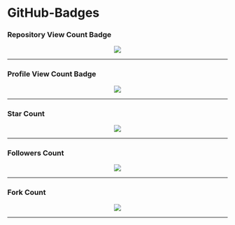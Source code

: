 # GitHub-Badges

### Repository View Count Badge
<p align="center">
  <img src="https://gh-badges.vercel.app/ghrvc?user=codewithvignesh-dev&repo=github-badges&label=Repository%20Views" />
</p>

---

### Profile View Count Badge
<p align="center">
  <img src="https://gh-badges.vercel.app/ghpvc?user=codewithvignesh-dev&label=Profile%20Views" />
</p>

---

### Star Count
<p align="center">
  <img src="https://gh-badges.vercel.app/ghsc?user=codewithvignesh-dev&repo=github-badges&label=Repo%20Stars" />
</p>

---

### Followers Count
<p align="center">
  <img src="https://gh-badges.vercel.app/ghpvc?user=codewithvignesh-dev&label=Profile%20Views" />
</p>

---

### Fork Count
<p align="center">
  <img src="https://gh-badges.vercel.app/ghpvc?user=codewithvignesh-dev&label=Profile%20Views" />
</p>

---
